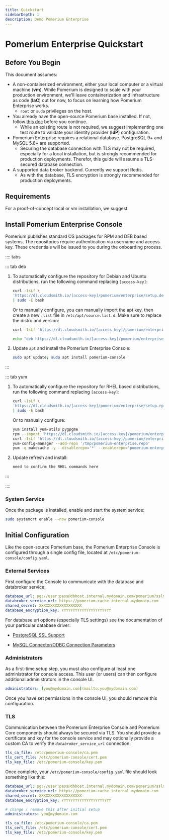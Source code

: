 ```yaml
---
title: Quickstart
sidebarDepth: 1
description: Demo Pomerium Enterprise
---
```


# Pomerium Enterprise Quickstart

## Before You Begin

This document assumes:

- A non-containerized environment, either your local computer or a virtual machine (**vm**). While Pomerium is designed to scale with your production environment, we'll leave containerization and infrastructure as code (**IaC**) out for now, to focus on learning how Pomerium Enterprise works.
   - `root` or `sudo` privileges on the host.
- You already have the open-source Pomerium base installed. If not, follow [this doc](/docs/quick-start/binary.md) before you continue.
   - While an existing route is not required, we suggest implementing one test route to validate your identity provider (**IdP**) configuration.
- Pomerium Enterprise requires a relational database. PostgreSQL 9+ and MySQL 5.8+ are supported.
   - Securing the database connection with TLS may not be required, especially for a local installation, but is strongly recommended for production deployments. Therefor, this guide will assume a TLS-secured database connection.
- A supported data broker backend. Currently we support Redis.
   - As with the database, TLS encryption is strongly recommended for production deployments.

## Requirements

For a proof-of-concept local or vm installation, we suggest:

<!-- @travis what specs? -->

## Install Pomerium Enterprise Console

Pomerium publishes standard OS packages for RPM and DEB based systems. The repositories require authentication via username and access key. These credentials will be issued to you during the onboarding process.

:::: tabs
 
::: tab deb

1. To automatically configure the repository for Debian and Ubuntu distributions, run the following command replacing `[access-key]`:

   ```bash
   curl -1sLf \
   'https://dl.cloudsmith.io/[access-key]/pomerium/enterprise/setup.deb.sh' \
   | sudo -E bash
   ```

   Or to manually configure, you can manually import the apt key, then create a new `.list` file in `/etc/apt/source.list.d`. Make sure to replace the distro and version:

   ```bash
   curl -1sLf 'https://dl.cloudsmith.io/[access-key]/pomerium/enterprise/gpg.B1D0324399CB9BC3.key' | apt-key add -

   echo "deb https://dl.cloudsmith.io/[access-key]/pomerium/enterprise/deb/debian buster main" | sudo tee /apt/sources.list.d/pomerium-console.list
   ```

1. Update `apt` and install the Pomerium Enterprise Console:

   ```bash
   sudo apt update; sudo apt install pomerium-console
   ```

:::
 
 
::: tab yum

1. To automatically configure the repository for RHEL based distributions, run the following command replacing `[access-key]`:

   ```bash
   curl -1sLf \
   'https://dl.cloudsmith.io/[access-key]/pomerium/enterprise/setup.rpm.sh' \
   | sudo -E bash
   ```

   Or to manually configure:

   ```bash
   yum install yum-utils pygpgme
   rpm --import 'https://dl.cloudsmith.io/[access-key]/pomerium/enterprise/gpg.B1D0324399CB9BC3.key'
   curl -1sLf 'https://dl.cloudsmith.io/[access-key]/pomerium/enterprise/config.rpm.txt?distro=el&codename=8' > /tmp/pomerium-enterprise.repo
   yum-config-manager --add-repo '/tmp/pomerium-enterprise.repo'
   yum -q makecache -y --disablerepo='*' --enablerepo='pomerium-enterprise'
   ```

1. Update refresh and install:

   ```bash
   need to confirm the RHEL commands here
   ```

:::

::::

### System Service

Once the package is installed, enable and start the system service:

```bash
sudo systemcrt enable --now pomerium-console
```

## Initial Configuration

Like the open-source Pomerium base, the Pomerium Enterprise Console is configured through a single config file, located at `/etc/pomerium-console/config.yaml`.

### External Services

First configure the Console to communicate with the database and databroker service:

```yaml
database_url: pg://user:pass@dbhost.internal.mydomain.com/pomerium?sslmode=require
databroker_service_url: https://pomerium-cache.internal.mydomain.com
shared_secret: XXXXXXXXXXXXXXXXXXX
database_encryption_key: YYYYYYYYYYYYYYYYYYYYYY
```

For database uri options (especially TLS settings) see the documentation of your particular database driver:

 - [PostgreSQL SSL Support](https://www.postgresql.org/docs/9.1/libpq-ssl.html)

 - [MySQL Connector/ODBC Connection Parameters](https://dev.mysql.com/doc/connector-odbc/en/connector-odbc-configuration-connection-parameters.html)

### Administrators

As a first-time setup step, you must also configure at least one administrator for console access. This user (or users) can then configure additional administrators in the console UI.

```yaml
administrators: [you@mydomain.com](mailto:you@mydomain.com)
```

Once you have set permissions in the console UI, you should remove this configuration.

### TLS

Communication between the Pomerium Enterprise Console and Pomerium Core components should always be secured via TLS. You should provide a certificate and key for the console service and may optionally provide a custom CA to verify the *`databroker_service_url`* connection:

```yaml
tls_ca_file: /etc/pomerium-console/ca.pem
tls_cert_file: /etc/pomerium-console/cert.pem
tls_key_file: /etc/pomerium-console/key.pem
```


Once complete, your `/etc/pomerium-console/config.yaml` file should look something like this:

```yaml
database_url: pg://user:pass@dbhost.internal.mydomain.com/pomerium?sslmode=require
databroker_service_url: https://pomerium-cache.internal.mydomain.com
shared_secret: XXXXXXXXXXXXXXXXXXX
database_encryption_key: YYYYYYYYYYYYYYYYYYYYYY

# change / remove this after initial setup
administrators: you@mydomain.com

tls_ca_file: /etc/pomerium-console/ca.pem
tls_cert_file: /etc/pomerium-console/cert.pem
tls_key_file: /etc/pomerium-console/key.pem
```
